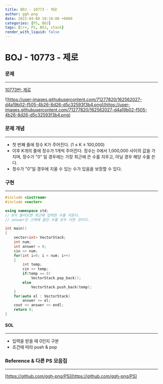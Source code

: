 ```yaml
---
title: BOJ - 10773 - 제로
author: ggh-png
date: 2022-04-08 10:10:00 +0800
categories: [PS, BOJ]
tags: [C++, PS, BOJ, stack]
render_with_liquid: false
---
```



# BOJ - 10773 - 제로

### 문제

---

[10773번: 제로](https://www.acmicpc.net/problem/10773)

![https://user-images.githubusercontent.com/71277820/162562027-d4a19b02-f505-4b26-8d26-d5c32593f3b4.png](https://user-images.githubusercontent.com/71277820/162562027-d4a19b02-f505-4b26-8d26-d5c32593f3b4.png)

### 문제 개념

---

- 첫 번째 줄에 정수 K가 주어진다. (1 ≤ K ≤ 100,000)
- 이후 K개의 줄에 정수가 1개씩 주어진다. 정수는 0에서 1,000,000 사이의 값을 가지며, 정수가 "0" 일 경우에는 가장 최근에 쓴 수를 지우고, 아닐 경우 해당 수를 쓴다.
- 정수가 "0"일 경우에 지울 수 있는 수가 있음을 보장할 수 있다.

### 구현

---

```cpp
#include <iostream>
#include <vector>

using namespace std;
// 0이 들어오면 최근에 입력한 수를 지운다. 
// answer은 스택에 쌇인 수를 모두 더한 것이다. 

int main()
{
    vector<int> VectorStack;
    int num; 
    int answer = 0;
    cin >> num;
    for(int i=0; i < num; i++)
    {
        int temp;
        cin >> temp;
        if(temp == 0)
            VectorStack.pop_back();
        else 
            VectorStack.push_back(temp);
    }
    for(auto el : VectorStack)
        answer += el;
    cout << answer << endl;
    return 0;
}
```

#### SOL

---

- 입력을 받을 때 0인지 구분
- 조건에 따라 push & pop

### Reference & 다른 PS 모음집

---

[https://github.com/ggh-png/PS](https://github.com/ggh-png/PS)